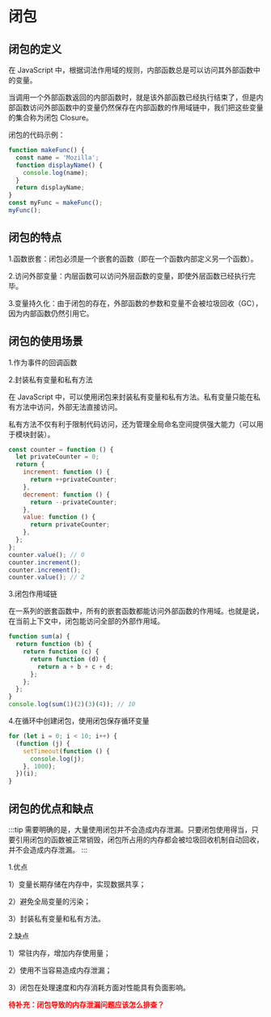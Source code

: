 # 闭包

## 闭包的定义

在 JavaScript 中，根据词法作用域的规则，内部函数总是可以访问其外部函数中的变量。

当调用一个外部函数返回的内部函数时，就是该外部函数已经执行结束了，但是内部函数访问外部函数中的变量仍然保存在内部函数的作用域链中，我们把这些变量的集合称为闭包 Closure。

闭包的代码示例：

```js
function makeFunc() {
  const name = 'Mozilla';
  function displayName() {
    console.log(name);
  }
  return displayName;
}
const myFunc = makeFunc();
myFunc();
```

## 闭包的特点

1.函数嵌套：闭包必须是一个嵌套的函数（即在一个函数内部定义另一个函数）。

2.访问外部变量：内层函数可以访问外层函数的变量，即使外层函数已经执行完毕。

3.变量持久化：由于闭包的存在，外部函数的参数和变量不会被垃圾回收（GC），因为内部函数仍然引用它。

## 闭包的使用场景

1.作为事件的回调函数

2.封装私有变量和私有方法

在 JavaScript 中，可以使用闭包来封装私有变量和私有方法。私有变量只能在私有方法中访问，外部无法直接访问。

私有方法不仅有利于限制代码访问，还为管理全局命名空间提供强大能力（可以用于模块封装）。

```js
const counter = function () {
  let privateCounter = 0;
  return {
    increment: function () {
      return ++privateCounter;
    },
    decrement: function () {
      return --privateCounter;
    },
    value: function () {
      return privateCounter;
    },
  };
};
counter.value(); // 0
counter.increment();
counter.increment();
counter.value(); // 2
```

3.闭包作用域链

在一系列的嵌套函数中，所有的嵌套函数都能访问外部函数的作用域。也就是说，在当前上下文中，闭包能访问全部的外部作用域。

```js
function sum(a) {
  return function (b) {
    return function (c) {
      return function (d) {
        return a + b + c + d;
      };
    };
  };
}
console.log(sum(1)(2)(3)(4)); // 10
```

4.在循环中创建闭包，使用闭包保存循环变量

```js
for (let i = 0; i < 10; i++) {
  (function (j) {
    setTimeout(function () {
      console.log(j);
    }, 1000);
  })(i);
}
```

## 闭包的优点和缺点

:::tip
需要明确的是，大量使用闭包并不会造成内存泄漏。只要闭包使用得当，只要引用闭包的函数被正常销毁，闭包所占用的内存都会被垃圾回收机制自动回收，并不会造成内存泄漏。
:::

1.优点

1）变量长期存储在内存中，实现数据共享；

2）避免全局变量的污染；

3）封装私有变量和私有方法。

2.缺点

1）常驻内存，增加内存使用量；

2）使用不当容易造成内存泄漏；

3）闭包在处理速度和内存消耗方面对性能具有负面影响。

<span style="color: red; font-weight: bold;">待补充：闭包导致的内存泄漏问题应该怎么排查？</span>
